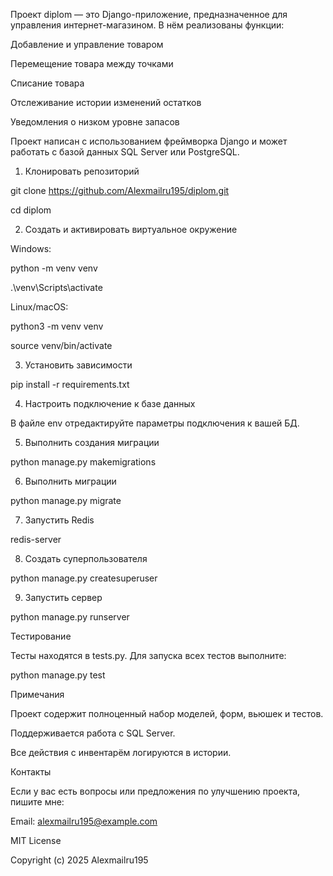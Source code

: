 Проект diplom — это Django-приложение, предназначенное для управления интернет-магазином. В нём реализованы функции:

Добавление и управление товаром 

Перемещение товара между точками

Списание товара

Отслеживание истории изменений остатков

Уведомления о низком уровне запасов

Проект написан с использованием фреймворка Django и может работать с базой данных SQL Server или PostgreSQL.

1. Клонировать репозиторий

git clone https://github.com/Alexmailru195/diplom.git 

cd diplom

2. Создать и активировать виртуальное окружение

Windows:

python -m venv venv

.\venv\Scripts\activate

Linux/macOS:

python3 -m venv venv

source venv/bin/activate

3. Установить зависимости

pip install -r requirements.txt

4. Настроить подключение к базе данных

В файле env отредактируйте параметры подключения к вашей БД.

5. Выполнить создания миграции

python manage.py makemigrations

6. Выполнить миграции

python manage.py migrate

7. Запустить Redis

redis-server

8. Создать суперпользователя

python manage.py createsuperuser

9. Запустить сервер

python manage.py runserver

Тестирование

Тесты находятся в tests.py. Для запуска всех тестов выполните:

python manage.py test

Примечания

Проект содержит полноценный набор моделей, форм, вьюшек и тестов.

Поддерживается работа с SQL Server.

Все действия с инвентарём логируются в истории.

Контакты

Если у вас есть вопросы или предложения по улучшению проекта, пишите мне:

Email: alexmailru195@example.com

MIT License

Copyright (c) 2025 Alexmailru195